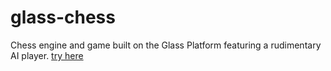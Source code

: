 # glass-chess
Chess engine and game built on the Glass Platform featuring a rudimentary AI player. [try here](https://kodyjking.github.io/glass-chess/)


